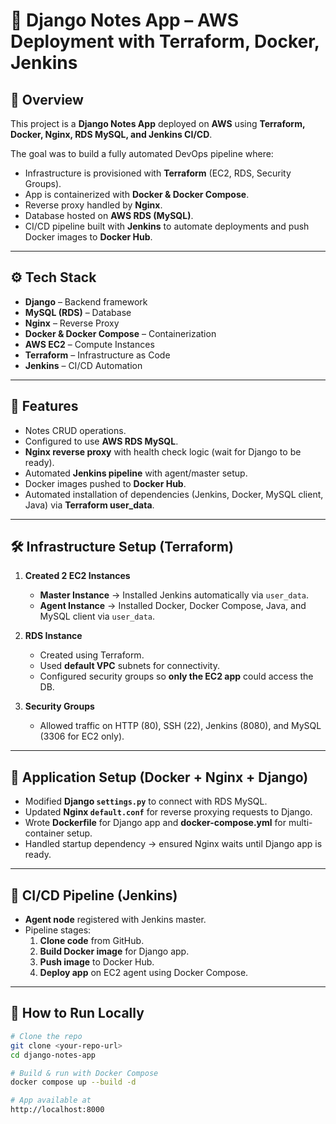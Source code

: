 # 📝 Django Notes App – AWS Deployment with Terraform, Docker, Jenkins  

## 📌 Overview  
This project is a **Django Notes App** deployed on **AWS** using **Terraform, Docker, Nginx, RDS MySQL, and Jenkins CI/CD**.  

The goal was to build a fully automated DevOps pipeline where:  
- Infrastructure is provisioned with **Terraform** (EC2, RDS, Security Groups).  
- App is containerized with **Docker & Docker Compose**.  
- Reverse proxy handled by **Nginx**.  
- Database hosted on **AWS RDS (MySQL)**.  
- CI/CD pipeline built with **Jenkins** to automate deployments and push Docker images to **Docker Hub**.  

---

## ⚙️ Tech Stack  
- **Django** – Backend framework  
- **MySQL (RDS)** – Database  
- **Nginx** – Reverse Proxy  
- **Docker & Docker Compose** – Containerization  
- **AWS EC2** – Compute Instances  
- **Terraform** – Infrastructure as Code  
- **Jenkins** – CI/CD Automation  

---

## 🚀 Features  
- Notes CRUD operations.  
- Configured to use **AWS RDS MySQL**.  
- **Nginx reverse proxy** with health check logic (wait for Django to be ready).  
- Automated **Jenkins pipeline** with agent/master setup.  
- Docker images pushed to **Docker Hub**.  
- Automated installation of dependencies (Jenkins, Docker, MySQL client, Java) via **Terraform user_data**.  

---

## 🛠️ Infrastructure Setup (Terraform)  
1. **Created 2 EC2 Instances**  
   - **Master Instance** → Installed Jenkins automatically via `user_data`.  
   - **Agent Instance** → Installed Docker, Docker Compose, Java, and MySQL client via `user_data`.  

2. **RDS Instance**  
   - Created using Terraform.  
   - Used **default VPC** subnets for connectivity.  
   - Configured security groups so **only the EC2 app** could access the DB.  

3. **Security Groups**  
   - Allowed traffic on HTTP (80), SSH (22), Jenkins (8080), and MySQL (3306 for EC2 only).  

---

## 🐳 Application Setup (Docker + Nginx + Django)  
- Modified **Django `settings.py`** to connect with RDS MySQL.  
- Updated **Nginx `default.conf`** for reverse proxying requests to Django.  
- Wrote **Dockerfile** for Django app and **docker-compose.yml** for multi-container setup.  
- Handled startup dependency → ensured Nginx waits until Django app is ready.  

---

## 🔄 CI/CD Pipeline (Jenkins)  
- **Agent node** registered with Jenkins master.  
- Pipeline stages:  
  1. **Clone code** from GitHub.  
  2. **Build Docker image** for Django app.  
  3. **Push image** to Docker Hub.  
  4. **Deploy app** on EC2 agent using Docker Compose.  

---

## 📝 How to Run Locally  
```bash
# Clone the repo
git clone <your-repo-url>
cd django-notes-app

# Build & run with Docker Compose
docker compose up --build -d

# App available at
http://localhost:8000
